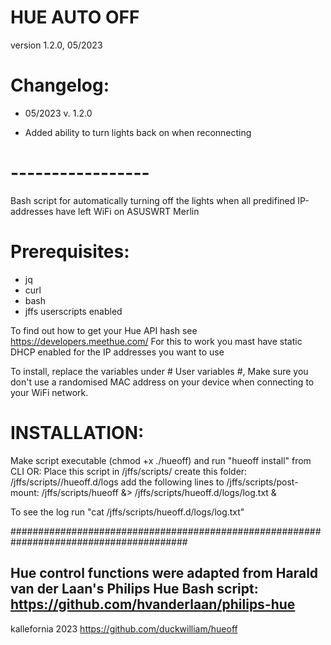 # HUE AUTO OFF                  
version 1.2.0, 05/2023            
                                             
# Changelog:
- 05/2023 v. 1.2.0
* Added ability to turn lights back on when reconnecting

# -----------------

 Bash script for automatically turning off the lights when all predifined 
 IP-addresses have left WiFi on ASUSWRT Merlin

 # Prerequisites: 
 - jq
 - curl
 - bash
 - jffs userscripts enabled
 
 To find out how to get your Hue API hash see https://developers.meethue.com/
 For this to work you mast have static DHCP enabled for the IP addresses you want to use
 
 To install, replace the variables under # User variables #, 
 Make sure you don't use a randomised MAC address on your device when connecting
 to your WiFi network.

 # INSTALLATION: 
 Make script executable (chmod +x ./hueoff) and run "hueoff install" from CLI
 OR:
 Place this script in /jffs/scripts/
 create this folder: /jffs/scripts//hueoff.d/logs
 add the following lines  to /jffs/scripts/post-mount:
 /jffs/scripts/hueoff &> /jffs/scripts/hueoff.d/logs/log.txt &

 To see the log run "cat /jffs/scripts/hueoff.d/logs/log.txt"

########################################################################################

 Hue control functions were adapted from Harald van der Laan's Philips Hue
 Bash script: https://github.com/hvanderlaan/philips-hue
 ---------------------------------------------------------------------------------------
 kallefornia 2023
 https://github.com/duckwilliam/hueoff